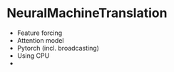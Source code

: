 # NeuralMachineTranslation
- Feature forcing
- Attention model
- Pytorch (incl. broadcasting)
- Using CPU
- 
